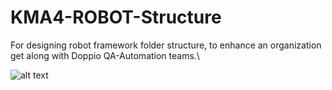 # KMA4-ROBOT-Structure
For designing robot framework folder structure, to enhance an organization get along with Doppio QA-Automation teams.\

![alt text](https://github.com/KevinDoppio/KMA4-ROBOT-Structure/blob/[master]/doppio_logo.png?raw=true)

